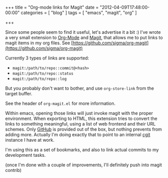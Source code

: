 +++
title = "Org-mode links for Magit"
date = "2012-04-09T17:48:00-00:00"
categories = [ "blog" ]
tags = [ "emacs", "magit", "org" ]

+++


Since some people seem to find it useful, let's advertise it a bit :) I've
wrote a very small extension to [Org-Mode](http://orgmode.org/) and
[Magit](http://magit.github.com/magit/), that allows me to put links to magit
items in my org files.
See [https://github.com/sigma/org-magit](https://github.com/sigma/org-magit)

Currently 3 types of links are supported:

*  `magit:/path/to/repo::commit@<hash>`
*  `magit:/path/to/repo::status`
*  `magit:/path/to/repo::log`

But you probably don't want to bother, and use `org-store-link` from the
target buffer.

See the header of  `org-magit.el` for more information.

Within emacs, opening those links will just invoke magit with the proper
environment. When exporting to HTML, this extension tries to convert the links
to something meaningful, using a list of web frontend and their URL
schemes. Only [GitHub](http://github.com) is provided out of the box, but
nothing prevents from adding more. Actually I'm doing exactly that to point to
an internal [cgit](http://hjemli.net/git/cgit/about/) instance I have at work.

I'm using this as a set of bookmarks, and also to link actual commits to my
development tasks.

(once I'm done with a couple of improvements, I'll definitely push into magit
contrib)
